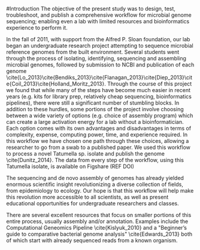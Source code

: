 #Introduction
The objective of the present study was to design, test, troubleshoot, and publish a comprehensive workflow for microbial genome sequencing; enabling even a lab with limited resources and bioinformatics experience to perform it.

In the fall of 2011, with support from the Alfred P. Sloan foundation, our lab began an undergraduate research project attempting to sequence microbial reference genomes from the built environment.  Several students went through the process of isolating, identifying, sequencing and assembling microbial genomes, followed by submission to NCBI and publication of each genome \cite{Lo_2013}\cite{Bendiks_2013}\cite{Flanagan_2013}\cite{Diep_2013}\cite{Coil_2013}\cite{Holland_Moritz_2013}.  Through the course of this project we found that while many of the steps have become much easier in recent years (e.g. kits for library prep, relatively cheap sequencing, bioinformatics pipelines), there were still a significant number of stumbling blocks.  In addition to these hurdles, some portions of the project involve choosing between a wide variety of options (e.g. choice of assembly program) which can create a large activation energy for a lab without a bioinformatician.  Each option comes with its own advantages and disadvantages in terms of complexity, expense, computing power, time, and experience required. In this workflow we have chosen one path through these choices, allowing a researcher to go from a swab to a published paper.  We used this workflow to process a novel Tatumella sp. isolate and publish the genome \cite{Dunitz_2014}.  The data from every step of the workflow, using this Tatumella isolate, is available on Figshare (REF DOI)

The sequencing and de novo assembly of genomes has already yielded enormous scientific insight revolutionizing a diverse collection of fields, from epidemiology to ecology.   Our hope is that this workflow will help make this revolution more accessible to all scientists, as well as present educational opportunities for undergraduate researchers and classes.
 
There are several excellent resources that focus on smaller portions of this entire process, usually assembly and/or annotation.   Examples include the Computational Geneomics Pipeline \cite{Kislyuk_2010}  and a "Beginner’s guide to comparative bacterial genome analysis" \cite{Edwards_2013} both of which start with already sequenced reads from a known organism.

